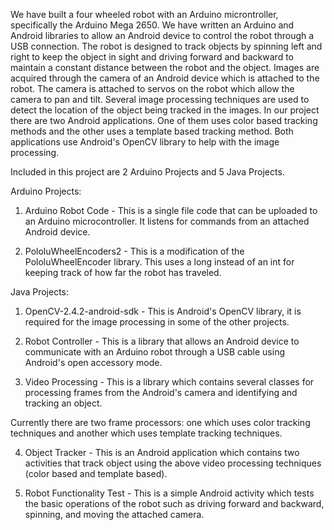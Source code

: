 We have built a four wheeled robot with an Arduino microntroller, specifically the Arduino Mega 2650. We have written an Arduino and Android libraries to allow an Android device to control the robot through a USB connection. The robot is designed to track objects by spinning left and right to keep the object in sight and driving forward and backward to maintain a constant distance between the robot and the object. Images are acquired through the camera of an Android device which is attached to the robot. The camera is attached to servos on the robot which allow the camera to pan and tilt. Several image processing techniques are used to detect the location of the object being tracked in the images. In our project there are two Android applications. One of them uses color based tracking methods and the other uses a template based tracking method. Both applications use Android's OpenCV library to help with the image processing.

Included in this project are 2 Arduino Projects and 5 Java Projects.

Arduino Projects:
1. Arduino Robot Code -
This is a single file code that can be uploaded to an Arduino microcontroller. It listens for commands from an attached Android device.

2. PololuWheelEncoders2 -
This is a modification of the PololuWheelEncoder library. This uses a long instead of an int for keeping track of how far the robot has traveled.

Java Projects:
1. OpenCV-2.4.2-android-sdk -
This is Android's OpenCV library, it is required for the image processing in some of the other projects.

2. Robot Controller -
This is a library that allows an Android device to communicate with an Arduino robot through a USB cable using Android's open accessory mode.

3. Video Processing -
This is a library which contains several classes for processing frames from the Android's camera and identifying and tracking an object.

Currently there are two frame processors: one which uses color tracking techniques and another which uses template tracking techniques.

4. Object Tracker -
This is an Android application which contains two activities that track object using the above video processing techniques (color based and template based).

5. Robot Functionality Test -
This is a simple Android activity which tests the basic operations of the robot such as driving forward and backward, spinning, and moving the attached camera.